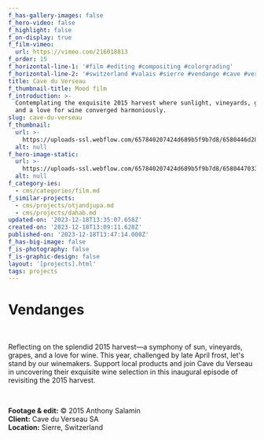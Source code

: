 ```yaml
---
f_has-gallery-images: false
f_hero-video: false
f_highlight: false
f_on-display: true
f_film-vimeo:
  url: https://vimeo.com/216018813
f_order: 15
f_horizontal-line-1: '#film #editing #compositing #colorgrading'
f_horizontal-line-2: '#switzerland #valais #sierre #vendange #cave #verseau #local'
title: Cave du Verseau
f_thumbnail-title: Mood film
f_introduction: >-
  Contemplating the exquisite 2015 harvest where sunlight, vineyards, grapes,
  and a love for wine converged harmoniously.
slug: cave-du-verseau
f_thumbnail:
  url: >-
    https://uploads-ssl.webflow.com/657840207424d689b5f9b7d8/6580446d28d0be36fc22bedb_thumbnail.jpg
  alt: null
f_hero-image-static:
  url: >-
    https://uploads-ssl.webflow.com/657840207424d689b5f9b7d8/658044703384c3c33cd5f950_hero.jpg
  alt: null
f_category-ies:
  - cms/categories/film.md
f_similar-projects:
  - cms/projects/otjandjupa.md
  - cms/projects/dahab.md
updated-on: '2023-12-18T13:35:07.658Z'
created-on: '2023-12-18T13:09:11.628Z'
published-on: '2023-12-18T13:47:14.000Z'
f_has-big-image: false
f_is-photography: false
f_is-graphic-design: false
layout: '[projects].html'
tags: projects
---
```


Vendanges
=========

‍

Reflecting on the splendid 2015 harvest—a symphony of sun, vineyards, grapes, and a love for wine. This year, challenged by late April frost, let's stand by our winemakers. Support local products and join Cave du Verseau in uncovering their exquisite wine selection in this inaugural episode of revisiting the 2015 harvest.

‍

‍**Footage & edit:** © 2015 Anthony Salamin  
**Client:** Cave du Verseau SA  
**Location:** Sierre, Switzerland
